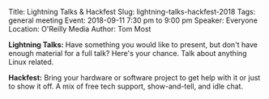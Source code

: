 Title: Lightning Talks & Hackfest
Slug: lightning-talks-hackfest-2018
Tags: general meeting
Event: 2018-09-11 7:30 pm to 9:00 pm
Speaker: Everyone
Location: O'Reilly Media
Author: Tom Most

**Lightning Talks:** Have something you would like to present, but don't have enough material for a full talk?  Here's your chance.  Talk about anything Linux related.

**Hackfest:** Bring your hardware or software project to get help with it or just to show it off. A mix of free tech support, show-and-tell, and idle chat.
